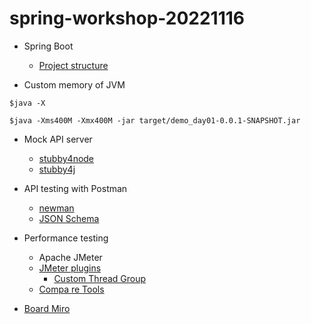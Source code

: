 # spring-workshop-20221116
* Spring Boot
  * [Project structure](https://docs.spring.io/spring-boot/docs/current/reference/html/using.html#using.structuring-your-code)
  
  
* Custom memory of JVM
```
$java -X

$java -Xms400M -Xmx400M -jar target/demo_day01-0.0.1-SNAPSHOT.jar
```


* Mock API server
  * [stubby4node](https://github.com/mrak/stubby4node)
  * [stubby4j](https://github.com/azagniotov/stubby4j)
* API testing with Postman
  * [newman](https://www.npmjs.com/package/newman)
  * [JSON Schema](https://json-schema.org/understanding-json-schema/reference/object.html#required-properties)
* Performance testing
  * Apache JMeter
  * [JMeter plugins](https://jmeter-plugins.org/)
     * [Custom Thread Group](https://jmeter-plugins.org/wiki/ConcurrencyThreadGroup/)
  * [Compa re Tools](https://k6.io/blog/k6-vs-jmeter/)
  
* [Board Miro](https://miro.com/app/board/uXjVPDTTt_U=/)
